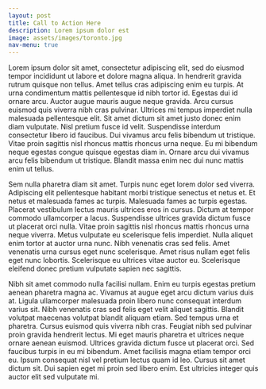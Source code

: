 ```yaml
---
layout: post
title: Call to Action Here
description: Lorem ipsum dolor est
image: assets/images/toronto.jpg
nav-menu: true
---
```


Lorem ipsum dolor sit amet, consectetur adipiscing elit, sed do eiusmod tempor incididunt ut labore et dolore magna aliqua. In hendrerit gravida rutrum quisque non tellus. Amet tellus cras adipiscing enim eu turpis. At urna condimentum mattis pellentesque id nibh tortor id. Egestas dui id ornare arcu. Auctor augue mauris augue neque gravida. Arcu cursus euismod quis viverra nibh cras pulvinar. Ultrices mi tempus imperdiet nulla malesuada pellentesque elit. Sit amet dictum sit amet justo donec enim diam vulputate. Nisl pretium fusce id velit. Suspendisse interdum consectetur libero id faucibus. Dui vivamus arcu felis bibendum ut tristique. Vitae proin sagittis nisl rhoncus mattis rhoncus urna neque. Eu mi bibendum neque egestas congue quisque egestas diam in. Ornare arcu dui vivamus arcu felis bibendum ut tristique. Blandit massa enim nec dui nunc mattis enim ut tellus.

Sem nulla pharetra diam sit amet. Turpis nunc eget lorem dolor sed viverra. Adipiscing elit pellentesque habitant morbi tristique senectus et netus et. Et netus et malesuada fames ac turpis. Malesuada fames ac turpis egestas. Placerat vestibulum lectus mauris ultrices eros in cursus. Dictum at tempor commodo ullamcorper a lacus. Suspendisse ultrices gravida dictum fusce ut placerat orci nulla. Vitae proin sagittis nisl rhoncus mattis rhoncus urna neque viverra. Metus vulputate eu scelerisque felis imperdiet. Nulla aliquet enim tortor at auctor urna nunc. Nibh venenatis cras sed felis. Amet venenatis urna cursus eget nunc scelerisque. Amet risus nullam eget felis eget nunc lobortis. Scelerisque eu ultrices vitae auctor eu. Scelerisque eleifend donec pretium vulputate sapien nec sagittis.

Nibh sit amet commodo nulla facilisi nullam. Enim eu turpis egestas pretium aenean pharetra magna ac. Vivamus at augue eget arcu dictum varius duis at. Ligula ullamcorper malesuada proin libero nunc consequat interdum varius sit. Nibh venenatis cras sed felis eget velit aliquet sagittis. Blandit volutpat maecenas volutpat blandit aliquam etiam. Sed tempus urna et pharetra. Cursus euismod quis viverra nibh cras. Feugiat nibh sed pulvinar proin gravida hendrerit lectus. Mi eget mauris pharetra et ultrices neque ornare aenean euismod. Ultrices gravida dictum fusce ut placerat orci. Sed faucibus turpis in eu mi bibendum. Amet facilisis magna etiam tempor orci eu. Ipsum consequat nisl vel pretium lectus quam id leo. Cursus sit amet dictum sit. Dui sapien eget mi proin sed libero enim. Est ultricies integer quis auctor elit sed vulputate mi.